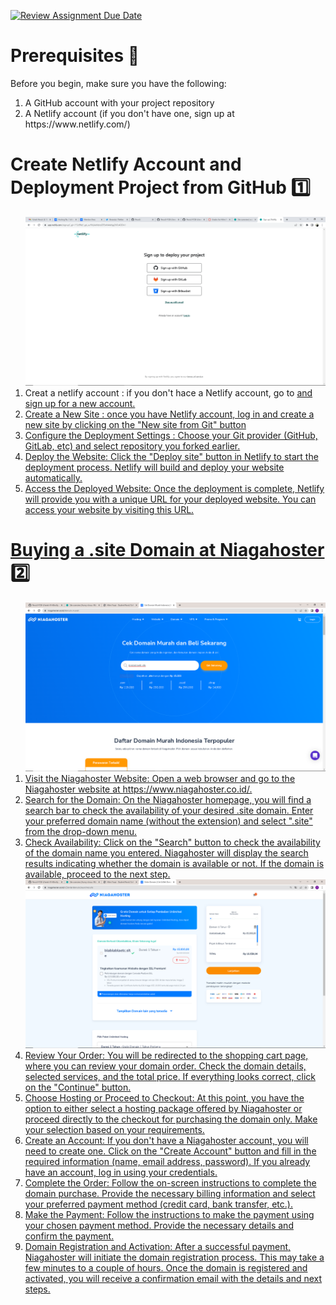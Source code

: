 [![Review Assignment Due Date](https://classroom.github.com/assets/deadline-readme-button-24ddc0f5d75046c5622901739e7c5dd533143b0c8e959d652212380cedb1ea36.svg)](https://classroom.github.com/a/6H2sAzcR)

<h1>Prerequisites 🧾</h1> 
<p>Before you begin, make sure you have the following:</p>
<ol>
  <li>A GitHub account with your project repository</li>
  <li>A Netlify account (if you don't have one, sign up at https://www.netlify.com/)</li>
</ol>


<h1>Create Netlify Account and Deployment Project from GitHub 1️⃣</h1>
<ol>
<img src="img/ss%20(1).png">
<li>Creat a netlify account : if you don't hace a Netlify account, go to <a href="https://www.netlify.com/"> and sign up for a new account.</li>
<li>Create a New Site : once you have Netlify account, log in and create a new site by clicking on the "New site from Git" button </li>
<li>Configure the Deployment Settings : Choose your Git provider (GitHub, GitLab, etc) and select repository you forked earlier.</li>
<li>Deploy the Website: Click the "Deploy site" button in Netlify to start the deployment process. Netlify will build and deploy your website automatically. </li>
<li>Access the Deployed Website: Once the deployment is complete, Netlify will provide you with a unique URL for your deployed website. You can access your website by visiting this URL.</li>
</ol>

<h1>Buying a .site Domain at Niagahoster 2️⃣</h1>
<ol>
  <img src="img/ss%20(9).png">
<li>Visit the Niagahoster Website: Open a web browser and go to the Niagahoster website at https://www.niagahoster.co.id/.</li>
<li>Search for the Domain: On the Niagahoster homepage, you will find a search bar to check the availability of your desired .site domain. Enter your preferred domain name (without the extension) and select ".site" from the drop-down menu.</li>
<li>Check Availability: Click on the "Search" button to check the availability of the domain name you entered. Niagahoster will display the search results indicating whether the domain is available or not. If the domain is available, proceed to the next step.</li>
  <img src="img/ss%20(11).png">
<li>Review Your Order: You will be redirected to the shopping cart page, where you can review your domain order. Check the domain details, selected services, and the total price. If everything looks correct, click on the "Continue" button.</li>
<li>Choose Hosting or Proceed to Checkout: At this point, you have the option to either select a hosting package offered by Niagahoster or proceed directly to the checkout for purchasing the domain only. Make your selection based on your requirements.</li>
<li>Create an Account: If you don't have a Niagahoster account, you will need to create one. Click on the "Create Account" button and fill in the required information (name, email address, password). If you already have an account, log in using your credentials.</li>
<li>Complete the Order: Follow the on-screen instructions to complete the domain purchase. Provide the necessary billing information and select your preferred payment method (credit card, bank transfer, etc.).</li>
<li>Make the Payment: Follow the instructions to make the payment using your chosen payment method. Provide the necessary details and confirm the payment.</li>
<li>Domain Registration and Activation: After a successful payment, Niagahoster will initiate the domain registration process. This may take a few minutes to a couple of hours. Once the domain is registered and activated, you will receive a confirmation email with the details and next steps.</li>
</ol>
